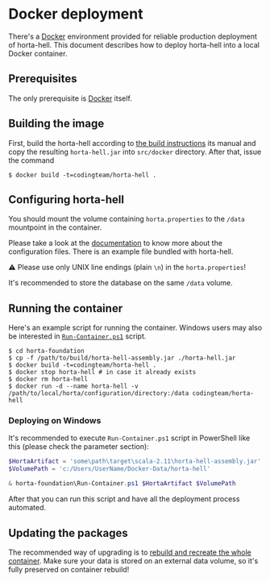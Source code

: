Docker deployment
=================

There's a [Docker][docker] environment provided for reliable production
deployment of horta-hell. This document describes how to deploy horta-hell into
a local Docker container.

Prerequisites
-------------

The only prerequisite is [Docker][docker] itself.

Building the image
------------------

First, build the horta-hell according to [the build instructions][manual/build]
its manual and copy the resulting `horta-hell.jar` into `src/docker` directory.
After that, issue the command

```console
$ docker build -t=codingteam/horta-hell .
```

Configuring horta-hell
----------------------

You should mount the volume containing `horta.properties` to the `/data`
mountpoint in the container.

Please take a look at the [documentation][manual] to know more about the
configuration files. There is an example file bundled with horta-hell.

⚠ Please use only UNIX line endings (plain `\n`) in the `horta.properties`!

It's recommended to store the database on the same `/data` volume.

Running the container
---------------------

Here's an example script for running the container. Windows users may also be
interested in [`Run-Container.ps1`][run-container-ps1] script.

```console
$ cd horta-foundation
$ cp -f /path/to/build/horta-hell-assembly.jar ./horta-hell.jar
$ docker build -t=codingteam/horta-hell .
$ docker stop horta-hell # in case it already exists
$ docker rm horta-hell
$ docker run -d --name horta-hell -v /path/to/local/horta/configuration/directory:/data codingteam/horta-hell
```

### Deploying on Windows

It's recommended to execute `Run-Container.ps1` script in PowerShell like this
(please check the parameter section):

```powershell
$HortaArtifact = 'some\path\target\scala-2.11\horta-hell-assembly.jar'
$VolumePath = 'c:/Users/UserName/Docker-Data/horta-hell'

& horta-foundation\Run-Container.ps1 $HortaArtifact $VolumePath
```

After that you can run this script and have all the deployment process
automated.

Updating the packages
---------------------

The recommended way of upgrading is to [rebuild and recreate the whole
container][so-docker-upgrade]. Make sure your data is stored on an external data
volume, so it's fully preserved on container rebuild!

[manual]: ../README.md
[manual/build]: ../README.md#building
[run-container-ps1]: ../src/docker/Run-Container.ps1

[docker]: https://www.docker.com/
[so-docker-upgrade]: http://stackoverflow.com/questions/26734402
